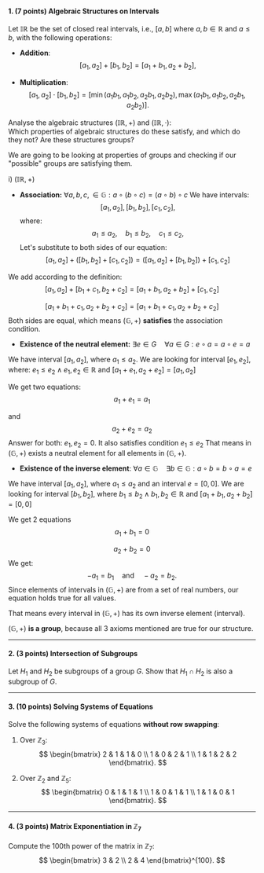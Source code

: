 #### 1. (7 points) Algebraic Structures on Intervals  
Let $\mathbb{IR}$ be the set of closed real intervals, i.e., $[a, b]$ where $a, b \in \mathbb{R}$ and $a \leq b$, with the following operations:

- **Addition**:  
  $$[a_1, a_2] + [b_1, b_2] = [a_1 + b_1, a_2 + b_2],$$

- **Multiplication**:  
  $$[a_1, a_2] \cdot [b_1, b_2] = \left[\min(a_1b_1, a_1b_2, a_2b_1, a_2b_2), \max(a_1b_1, a_1b_2, a_2b_1, a_2b_2)\right].$$

Analyse the algebraic structures $(\mathbb{IR}, +)$ and $(\mathbb{IR}, \cdot)$:  
Which properties of algebraic structures do these satisfy, and which do they not? Are these structures groups?

We are going to be looking at properties of groups and checking if our "possible" groups are satisfying them. 

i) $(\mathbb{IR}, +)$ 

- **Association:** $\forall a, b, c, \in \mathbb{G}: a \circ(b\circ c) = (a\circ b) \circ c$
We have intervals: $$[a_{1},a_{2}],[b_{1},b_{2}],[c_{1},c_{2}],$$
where: $$a_{1} \leq a_{2},\quad b_{1} \leq b_{2},\quad c_{1} \leq c_{2},$$
Let's substitute to both sides of our equation:$$
[a_{1},a_{2}] + ([b_{1},b_{2}] + [c_{1},c_{2}]) = ([a_{1},a_{2}] + [b_{1},b_{2}]) + [c_{1},c_{2}]
$$

We add according to the definition:
$$
[a_{1},a_{2}] + [b_{1} + c_{1},b_{2}+ c_{2}] = [a_{1} + b_{1},a_{2}+ b_{2}] + [c_{1},c_{2}]
$$

$$
[a_{1}+b_{1} + c_{1},a_{2}+b_{2}+ c_{2}] = [a_{1}+b_{1} + c_{1},a_{2}+b_{2}+ c_{2}] 
$$
Both sides are equal, which means $(\mathbb{G}, +)$ **satisfies** the association condition.

- **Existence of the neutral element:** $\exists  e\in G  \quad \forall a \in G: e \circ a = a \circ e = a$

We have interval $[a_{1},a_{2}]$, where $a_{1} \leq a_{2}$.
We are looking for interval $[e_{1},e_{2}]$, where: $e_{1} \leq e_{2} \land e_{1},e_{2} \in \mathbb{R}$ and $[a_{1}+e_{1}, a_{2}+e_{2}] = [a_{1},a_{2}]$

We get two equations:
$$
a_{1} + e_{1} = a_{1}
$$

and
$$
a_{2} + e_{2} = a_{2}
$$
Answer for both: $e_{1},e_{2} = 0$. It also satisfies condition $e_{1} \leq e_{2}$  That means  in $(\mathbb{G}, +)$ exists a neutral element for all elements in $(\mathbb{G}, +)$.



- **Existence of the inverse element**: $\forall a \in \mathbb{G} \quad \exists b \in \mathbb{G}: a \circ b = b \circ a = e$

We have interval $[a_{1},a_{2}]$, where $a_{1} \leq a_{2}$ and an interval $e = [0,0]$.
We are looking for interval $[b_{1},b_{2}]$, where $b_{1} \leq b_{2} \land b_{1},b_{2} \in \mathbb{R}$ and $[a_{1}+b_{1}, a_{2}+b_{2}]=[0,0]$ 

We get 2 equations
$$
a_{1}+b_{1}=0
$$

$$
a_{2}+b_{2}=0
$$
We get: $$-a_{1} = b_{1} \quad \text{and}\quad -a_{2} = b_{2}.$$
Since elements of intervals in $(\mathbb{G},+)$ are from a set of real numbers, our equation holds true for all values.

That means every interval in $(\mathbb{G},+)$ has its own inverse element (interval).

$(\mathbb{G},+)$ **is a group**, because  all  3 axioms mentioned are true for our structure.



---

#### 2. (3 points) Intersection of Subgroups  
Let $H_1$ and $H_2$ be subgroups of a group $G$. Show that $H_1 \cap H_2$ is also a subgroup of $G$.

---

#### 3. (10 points) Solving Systems of Equations  
Solve the following systems of equations **without row swapping**:

1. Over $\mathbb{Z}_3$:  
   $$  
   \begin{bmatrix}  
   2 & 1 & 1 & 0 \\  
   1 & 0 & 2 & 1 \\  
   1 & 1 & 2 & 2  
   \end{bmatrix}.  
   $$

2. Over $\mathbb{Z}_2$ and $\mathbb{Z}_5$:  
   $$  
   \begin{bmatrix}  
   0 & 1 & 1 & 1 \\  
   1 & 0 & 1 & 1 \\  
   1 & 1 & 0 & 1  
   \end{bmatrix}.  
   $$

---

#### 4. (3 points) Matrix Exponentiation in $\mathbb{Z}_7$  
Compute the $100$th power of the matrix in $\mathbb{Z}_7$:  
$$  
\begin{bmatrix}  
3 & 2 \\  
2 & 4  
\end{bmatrix}^{100}.  
$$
